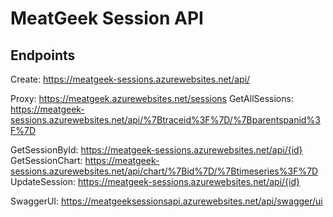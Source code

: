 # MeatGeek Session API

## Endpoints

Create: https://meatgeek-sessions.azurewebsites.net/api/

Proxy: https://meatgeek.azurewebsites.net/sessions
GetAllSessions: https://meatgeek-sessions.azurewebsites.net/api/%7Btraceid%3F%7D/%7Bparentspanid%3F%7D

GetSessionById: https://meatgeek-sessions.azurewebsites.net/api/{id}
GetSessionChart: https://meatgeek-sessions.azurewebsites.net/api/chart/%7Bid%7D/%7Btimeseries%3F%7D
UpdateSession: https://meatgeek-sessions.azurewebsites.net/api/{id}

SwaggerUI: https://meatgeeksessionsapi.azurewebsites.net/api/swagger/ui

